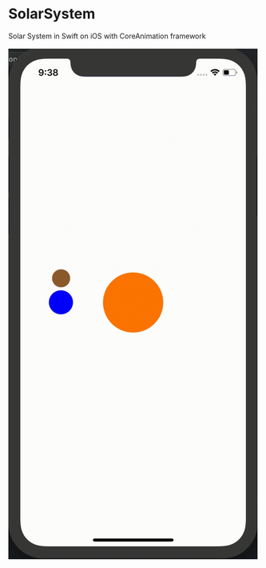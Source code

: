# SolarSystem
Solar System in Swift on iOS with CoreAnimation framework
<br><br>
![Solar System](SolarSystem.gif)
